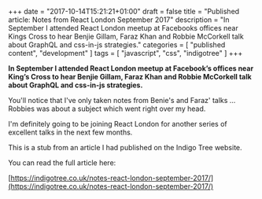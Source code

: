 +++
date = "2017-10-14T15:21:21+01:00"
draft = false
title = "Published article: Notes from React London September 2017"
description = "In September I attended React London meetup at Facebooks offices near Kings Cross to hear Benjie Gillam, Faraz Khan and Robbie McCorkell talk about GraphQL and css-in-js strategies."
categories = [
  "published content",
  "development"
]
tags = [
    "javascript",
    "css",
    "indigotree"
]
+++

**In September I attended React London meetup at Facebook’s offices near King’s Cross to hear Benjie Gillam, Faraz Khan and Robbie McCorkell talk about GraphQL and css-in-js strategies.**

You'll notice that I've only taken notes from Benie's and Faraz' talks ... Robbies was about a subject which went right over my head.

I'm definitely going to be joining React London for another series of excellent talks in the next few months.

This is a stub from an article I had published on the Indigo Tree website.

You can read the full article here:

[https://indigotree.co.uk/notes-react-london-september-2017/](https://indigotree.co.uk/notes-react-london-september-2017/)
